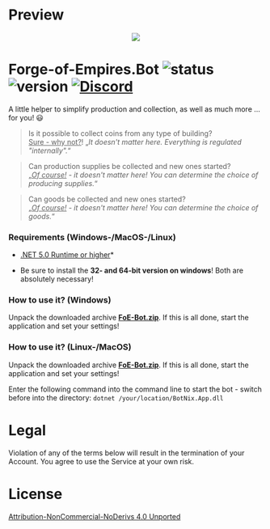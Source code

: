 # Preview

<p align="center">
  <img src="https://i.imgur.com/i3ZynIz.jpeg" />
</p>

# Forge-of-Empires.Bot ![status](https://badgen.net/badge/Status/Proof/green) ![version](https://badgen.net/badge/Version/3.0.0.0/) [![Discord](https://img.shields.io/discord/365129052832530433.svg?label=BotNix&logo=discord&logoColor=ffffff&color=7389D8&labelColor=6A7EC2)](https://discord.gg/NDcUSYp)

A little helper to simplify production and collection, as well as much more ... for you! :smiley:

> Is it possible to collect coins from any type of building?<br>
> <ins>Sure - why not?</ins>! „_It doesn't matter here. Everything is regulated "internally"._“

> Can production supplies be collected and new ones started?<br>
> „_<ins>Of course!</ins> - it doesn't matter here! You can determine the choice of producing supplies._“

> Can goods be collected and new ones started?<br>
> „_<ins>Of course!</ins> - it doesn't matter here! You can determine the choice of goods._“

### Requirements (Windows-/MacOS-/Linux)

- [.NET 5.0 Runtime or higher](https://dotnet.microsoft.com/download)*

* Be sure to install the **32- and 64-bit version on windows**! Both are absolutely necessary!

### How to use it? (Windows)

Unpack the downloaded archive **[FoE-Bot.zip](https://github.com/cfHxqA/Forge-of-Empires.Bot/raw/master/FoE-Bot.zip)**. If this is all done, start the application and set your settings!

### How to use it? (Linux-/MacOS)

Unpack the downloaded archive **[FoE-Bot.zip](https://github.com/cfHxqA/Forge-of-Empires.Bot/raw/master/FoE-Bot.zip)**. If this is all done, start the application and set your settings!

Enter the following command into the command line to start the bot - switch before into the directory:
`dotnet /your/location/BotNix.App.dll`

# Legal

Violation of any of the terms below will result in the termination of your Account. You agree to use the Service at your own risk.

# License

[Attribution-NonCommercial-NoDerivs 4.0 Unported](https://creativecommons.org/licenses/by-nc-nd/4.0/)
